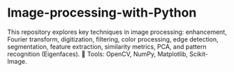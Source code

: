 # Image-processing-with-Python
This repository explores key techniques in image processing: enhancement, Fourier transform, digitization, filtering, color processing, edge detection, segmentation, feature extraction, similarity metrics, PCA, and pattern recognition (Eigenfaces). 🚀 Tools: OpenCV, NumPy, Matplotlib, Scikit-Image.
